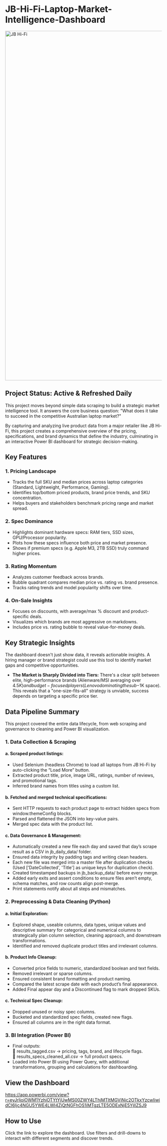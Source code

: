 # JB-Hi-Fi-Laptop-Market-Intelligence-Dashboard

<img width="1968" height="1125" alt="JB Hi-Fi" src="https://github.com/user-attachments/assets/baf684e2-6937-4068-926c-7d14e54b53ce" />


## Project Status: Active & Refreshed Daily

This project moves beyond simple data scraping to build a strategic market intelligence tool. It answers the core business question: "What does it take to succeed in the competitive Australian laptop market?"

By capturing and analyzing live product data from a major retailer like JB Hi-Fi, this project creates a comprehensive overview of the pricing, specifications, and brand dynamics that define the industry, culminating in an interactive Power BI dashboard for strategic decision-making.

## Key Features
### 1. Pricing Landscape
- Tracks the full SKU and median prices across laptop categories (Standard, Lightweight, Performance, Gaming).
- Identifies top/bottom priced products, brand price trends, and SKU concentration.
- Helps buyers and stakeholders benchmark pricing range and market spread.

### 2. Spec Dominance
- Highlights dominant hardware specs: RAM tiers, SSD sizes, GPU/Processor popularity.
- Plots how these specs influence both price and market presence.
- Shows if premium specs (e.g. Apple M3, 2TB SSD) truly command higher prices.

### 3. Rating Momentum
- Analyzes customer feedback across brands.
- Bubble quadrant compares median price vs. rating vs. brand presence.
- Tracks rating trends and model popularity shifts over time.

### 4. On-Sale Insights
- Focuses on discounts, with average/max % discount and product-specific deals.
- Visualizes which brands are most aggressive on markdowns.
- Includes price vs. rating bubble to reveal value-for-money deals.

## Key Strategic Insights
The dashboard doesn't just show data, it reveals actionable insights. A hiring manager or brand strategist could use this tool to identify market gaps and competitive opportunities.

- **The Market is Sharply Divided into Tiers:** There's a clear split between elite, high-performance brands (Alienware/MSI averaging over $4.5K) and budget-focused players (Lenovo dominating the sub-$1K space). This reveals that a "one-size-fits-all" strategy is unviable, success depends on targeting a specific price tier.

## Data Pipeline Summary
This project covered the entire data lifecycle, from web scraping and governance to cleaning and Power BI visualization.

### 1. Data Collection & Scraping
#### **a. Scraped product listings:**
  - Used Selenium (headless Chrome) to load all laptops from JB Hi-Fi by auto-clicking the “Load More” button.
  - Extracted product title, price, image URL, ratings, number of reviews, and promotional tags.
  - Inferred brand names from titles using a custom list.
#### **b. Fetched and merged technical specifications:**
  - Sent HTTP requests to each product page to extract hidden specs from window.themeConfig blocks.
  - Parsed and flattened the JSON into key-value pairs.
  - Merged spec data with the product list.
#### **c. Data Governance & Management:**
  - Automatically created a new file each day and saved that day’s scrape result as a CSV in jb_daily_data/ folder.
  - Ensured data integrity by padding tags and writing clean headers.
  - Each new file was merged into a master file after duplication checks (Used ['DateCollected', 'Title'] as unique keys for duplication check).
  - Created timestamped backups in jb_backup_data/ before every merge.
  - Added early exits and assert conditions to ensure files aren’t empty, schema matches, and row counts align post-merge.
  - Print statements notify about all steps and mismatches.



### 2. Preprocessing & Data Cleaning (Python)
#### **a. Initial Exploration:**
  - Explored shape, useable columns, data types, unique values and descriptive summary for categorical and numerical columns to strategically plan column selection, cleaning approach, and downstream transformations.
  - Identified and removed duplicate product titles and irrelevant columns.
#### **b. Product Info Cleanup:**
  - Converted price fields to numeric, standardized boolean and text fields.
  - Removed irrelevant or sparse columns.
  - Ensured consistent brand formatting and product naming.
  - Compared the latest scrape date with each product’s final appearance.
  - Added Final appear day and a Discontinued flag to mark dropped SKUs.
#### **c. Technical Spec Cleanup:**
  - Dropped unused or noisy spec columns.
  - Bucketed and standardized spec fields, created new flags.
  - Ensured all columns are in the right data format.



### 3. BI Integration (Power BI)
  - Final outputs:\
      📁 results_tagged.csv → pricing, tags, brand, and lifecycle flags.\
      📁 results_specs_cleaned_all.csv → full product specs.
  - Loaded into Power BI using Power Query, with additional transformations, grouping and calculations for dashboarding.

## View the Dashboard
https://app.powerbi.com/view?r=eyJrIjoiOWM1YzhiOTYtYjUwMS00ZWY4LThjMTItMGViNjc2OTkxYzcwIiwidCI6Ijc4NGU5YWE4LWI4ZjQtNGFhOS1iMTgzLTE5ODExNjE5YjllZSJ9

## How to Use
Click the link to explore the dashboard. Use filters and drill-downs to interact with different segments and discover trends.
